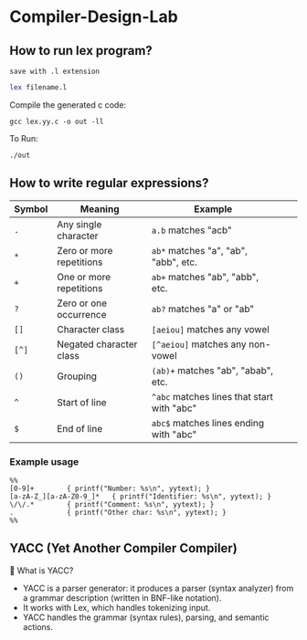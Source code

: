 # Compiler-Design-Lab

## How to run lex program?
`
save with .l extension
`
``` bash
lex filename.l
```

Compile the generated c code:
```
gcc lex.yy.c -o out -ll
```

To Run:
```
./out
```

## How to write regular expressions?
| Symbol | Meaning                  | Example                                    |       |                              |
| ------ | ------------------------ | ------------------------------------------ | ----- | ---------------------------- |
| `.`    | Any single character     | `a.b` matches "acb"                        |       |                              |
| `*`    | Zero or more repetitions | `ab*` matches "a", "ab", "abb", etc.       |       |                              |
| `+`    | One or more repetitions  | `ab+` matches "ab", "abb", etc.            |       |                              |
| `?`    | Zero or one occurrence   | `ab?` matches "a" or "ab"                  |       |                              |
| `[]`   | Character class          | `[aeiou]` matches any vowel                |       |                              |
| `[^]`  | Negated character class  | `[^aeiou]` matches any non-vowel           |       |                              |
| `()`   | Grouping                 | `(ab)+` matches "ab", "abab", etc.         |       |                              |
| `^`    | Start of line            | `^abc` matches lines that start with "abc" |       |                              |
| `$`    | End of line              | `abc$` matches lines ending with "abc"     |       |                              |

### Example usage 
```
%%
[0-9]+        { printf("Number: %s\n", yytext); }
[a-zA-Z_][a-zA-Z0-9_]*   { printf("Identifier: %s\n", yytext); }
\/\/.*        { printf("Comment: %s\n", yytext); }
.             { printf("Other char: %s\n", yytext); }
%%
```


## YACC (Yet Another Compiler Compiler)
🧩 What is YACC?
- YACC is a parser generator: it produces a parser (syntax analyzer) from a grammar description (written in BNF-like notation).
- It works with Lex, which handles tokenizing input.
- YACC handles the grammar (syntax rules), parsing, and semantic actions.

